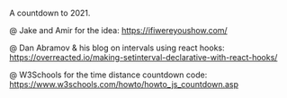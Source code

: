 A countdown to 2021. 

@ Jake and Amir for the idea: https://ifiwereyoushow.com/

@ Dan Abramov & his blog on intervals using react hooks: https://overreacted.io/making-setinterval-declarative-with-react-hooks/

@ W3Schools for the time distance countdown code: https://www.w3schools.com/howto/howto_js_countdown.asp
